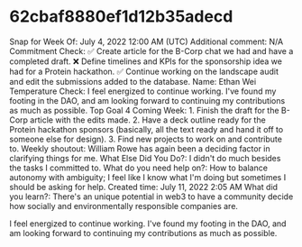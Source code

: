 # 62cbaf8880ef1d12b35adecd

Snap for Week Of: July 4, 2022 12:00 AM (UTC)
Additional comment: N/A
Commitment Check: ✅ Create article for the B-Corp chat we had and have a completed draft.
❌ Define timelines and KPIs for the sponsorship idea we had for a Protein hackathon.
✅ Continue working on the landscape audit and edit the submissions added to the database. 
Name: Ethan Wei
Temperature Check: I feel energized to continue working. I've found my footing in the DAO, and am looking forward to continuing my contributions as much as possible. 
Top Goal 4 Coming Week: 1. Finish the draft for the B-Corp article with the edits made.
2. Have a deck outline ready for the Protein hackathon sponsors (basically, all the text ready and hand it off to someone else for design). 
3. Find new projects to work on and contribute to.
Weekly shoutout: William Rowe has again been a deciding factor in clarifying things for me.
What Else Did You Do?: I didn't do much besides the tasks I committed to.
What do you need help on?: How to balance autonomy with ambiguity; I feel like I know what I'm doing but sometimes I should be asking for help.
Created time: July 11, 2022 2:05 AM
What did you learn?: There's an unique potential in web3 to have a community decide how socially and environmentally responsible companies are.

I feel energized to continue working. I've found my footing in the DAO, and am looking forward to continuing my contributions as much as possible.